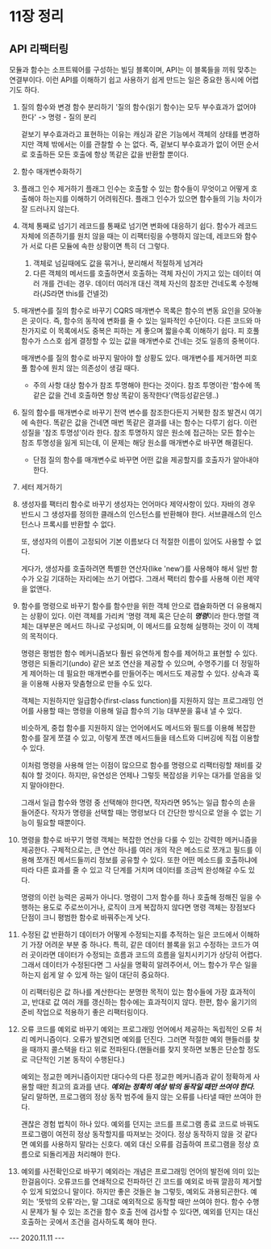 # 11장 정리
## API 리팩터링
   모듈과 함수는 소프트웨어를 구성하는 빌딩 블록이며, API는 이 블록들을 끼워 맞추는 연결부이다.
   이런 API를 이해하기 쉽고 사용하기 쉽게 만드는 일은 중요한 동시에 어렵기도 하다.

1. 질의 함수와 변경 함수 분리하기
   '질의 함수(읽기 함수)는 모두 부수효과가 없어야 한다' -> 명령 - 질의 분리
   
   겉보기 부수효과라고 표현하는 이유는 캐싱과 같은 기능에서 객체의 상태를 변경하지만 객체 밖에서는 이를 관찰할 수 는 없다. 즉, 겉보디 부수효과가 없이 어떤 순서로 호출하든 모든 호출에 항상 똑같은 값을 반환할 뿐이다.

2. 함수 매개변수화하기

3. 플래그 인수 제거하기
   플래그 인수는 호출할 수 있는 함수들이 무엇이고 어떻게 호출해야 하는지를 이해하기 어려워진다.
   플래그 인수가 있으면 함수들의 기능 차이가 잘 드러나지 않는다.

4. 객체 통째로 넘기기
   레코드를 통째로 넘기면 변화에 대응하기 쉽다. 
   함수가 레코드 자체에 의존하기를 원치 않을 때는 이 리팩터링을 수행하지 않는데, 레코드와 함수가 서로 다른 모듈에 속한 상황이면 특히 더 그렇다.
      1. 객체로 넘길때에도 값을 묶거나, 분리해서 적절하게 넘겨라
      2. 다른 객체의 메서드를 호출하면서 호출하는 객체 자신이 가지고 있는 데이터 여러 개를 건네는 경우. 데이터 여러개 대신 객체 자신의 참조만 건네도록 수정해라(JS라면 this를 건넬것) 

5. 매개변수를 질의 함수로 바꾸기 CQRS
   매개변수 목록은 함수의 변동 요인을 모아놓은 곳이다. 즉, 함수의 동작에 변화를 줄 수 있는 일파적인 수단이다. 다른 코드와 마찬가지로 이 목록에서도 중복은 피하는 게 좋으며 짧을수록 이해하기 쉽다.
      피 호풀 함수가 스스호 쉽게 결정할 수 있는 값을 매개변수로 건네는 것도 일종의 중복이다.

      매개변수를 질의 함수로 바꾸지 말아야 할 상황도 있다. 매개변수를 제거하면 피호풀 함수에 원치 않는 의존성이 생길 때다. 
   - 주의 사항
         대상 함수가 참조 투명해야 한다는 것이다. 참조 투명이란 '함수에 똑같은 값을 건네 호출하면 항상 똑같이 동작한다'(멱등성같은뎅..)

6. 질의 함수를 매개변수로 바꾸기
   전역 변수를 참조한다든지 거북한 참조 발견시 여기에 속한다. 
   똑같은 값을 건네면 매번 똑같은 결과를 내는 함수는 다루기 쉽다. 이런 성질을 '참조 투명성'이라 한다.
      참조 투명하지 않은 원소에 접근하는 모든 함수는 참조 투명성을 잃게 되는데, 이 문제는 해당 원소를 매개변수로 바꾸면 해결된다.
   - 단점
      질의 함수를 매개변수로 바꾸면 어떤 값을 제공할지를 호출자가 알아내야 한다. 

7. 세터 제거하기
   
8. 생성자를 팩터리 함수로 바꾸기
   생성자는 언어마다 제약사항이 있다. 자바의 경우 반드시 그 생성자를 정의한 클래스의 인스턴스를 반환해야 한다. 
   서브클래스의 인스턴스나 프록시를 반환할 수 없다. 

    또, 생성자의 이름이 고정되어 기본 이름보다 더 적절한 이름이 있어도 사용할 수 없다. 

    게다가, 생성자를 호출하려면 특별한 연산자(like 'new')를 사용해야 해서 일반 함수가 오길 기대하는 자리에는 쓰기 어렵다.
   그래서 팩터리 함수를 사용해 이런 제약을 없앤다. 

9. 함수를 명령으로 바꾸기
   함수를 함수만을 위한 객체 안으로 캡슐화하면 더 유용해지는 상황이 있다. 이런 객체를 가리켜 '명령 객체 혹은
   단순히 ***명령***이라 한다.명렬 객체는 대부분은 메서드 하나로 구성되며, 이 메서드를 요청해 실행하는 것이 이 객체의 목적이다.

   명령은 평범한 함수 메커니즘보다 훨씬 유연하게 함수를 제어하고 표현할 수 있다.  명령은 되돌리기(undo) 같은 보조 연산을 제공할 수 있으며,
   수명주기를 더 정밀하게 제어하는 데 필요한 매개변수를 만들어주는 메서드도 제공할 수 있다. 상속과 훅을 이용해 사용자 맞춤형으로 만들 수도 있다.
   
    객체는 지원하지만 일급함수(first-class function)를 지원하지 않는 프로그래밍 언어를 사용할 때는 명령을 이용해 일급 함수의 기능 대부분을 흉내 낼 수 있다. 

    비슷하게, 중첩 함수를 지원하지 않는 언어에서도 메서드와 필드를 이용해 복잡한 함수를 잘게 쪼갤 수 있고, 이렇게 쪼갠 메서드들을 테스트와 디버깅에 직접 이용할 수 있다.

    이처럼 명령을 사용해 얻는 이점이 많으므로 함수를 명령으로 리팩터링할 채비를 갖춰야 할 것이다. 하지만, 유연성은 언제나 그렇듯 복잡성을 키우는 대가를 얻음을 잊지 말아야한다. 

   그래서 일급 함수와 명령 중 선택해야 한다면, 작자라면 95%는 일급 함수의 손을 들어준다.
   작자가 명령을 선택할 때는 명령보다 더 간단한 방식으로 얻을 수 없는 기능이 필요할 때뿐이다.

 1.  명령을 함수로 바꾸기
     명령 객체는 복잡한 연산을 다룰 수 있는 강력한 메커니즘을 제공한다. 
     구체적으로는, 큰 연산 하나를 여러 개의 작은 메소드로 쪼개고 필드를 이용해 쪼개진 메서드들끼리 정보를 공유할 수 있다. 또한 어떤 메소드를 호출하냐에 따라 다른 효과를 줄 수 있고 각 단계를 거치며 데이터를 조금씩 완성해갈 수도 있다.

     명령의 이런 능력은 공짜가 아니다. 명령이 그저 함수를 하나 호출해 정해진 일을 수행하는 용도로 주로쓰이거나, 로직이 크게 복잡하지 않다면 명령 객체는 장점보다 단점이 크니 평범한 함수로 바꿔주는게 낫다.

 2.  수정된 값 반환하기 
     데이터가 어떻게 수정되는지를 추적하는 일은 코드에서 이해하기 가장 어려운 부분 중 하나다. 
     특히, 같은 데이터 블록을 읽고 수정하는 코드가 여러 곳이라면 데이터가 수정되는 흐름과 코드의 흐름을 일치시키기가 상당히 어렵다. 그래서 데이터가 수정된다면 그 사실을 명확히 알려주어서, 어느 함수가 무슨 일을 하는지 쉽게 알 수 있게 하는 일이 대단히 중요하다.
      
      이 리팩터링은 값 하나를 계산한다는 분명한 목적이 있는 함수들에 가장 효과적이고, 반대로 값 여러 개를 갱신하는 함수에는 효과적이지 않다. 한편, 함수 옮기기의 준비 작업으로 적용하기 좋은 리팩터링이다.

 3.  오류 코드를 예외로 바꾸기
     예외는 프로그래밍 언어에서 제공하는 독립적인 오류 처리 메커니즘이다. 오류가 발견되면 예외를 던진다. 그러면 적절한 예외 핸들러를 찾을 때까지 콜스택을 타고 위로 전파된다.(핸들러를 찾지 못하면 보통은 단순할 정도로 극단적인 기본 동작이 수행된다.)

     예외는 정교한 메커니즘이지만 대다수의 다른 정교한 메커니즘과 같이 정확하게 사용할 때만 최고의 효과를 낸다. ***예외는 정확히 예상 밖의 동작일 때만 쓰여야 한다.*** 달리 말하면, 프로그램의 정상 동작 범주에 들지 않는 오류를 나타낼 때만 쓰여야 한다.

     괜찮은 경험 법칙이 하나 있다. 예외를 던지는 코드를 프로그램 종료 코드로 바꿔도 프로그램이 여전히 정상 동작할지를 따져보는 것이다.
     정상 동작하지 않을 것 같다면 예외를 사용하지 말라는 신호다. 예외 대신 오류를 검출하여 프로그램을 정상 흐름으로 되돌리게끔 처리해야 한다.

 4.  예외를 사전확인으로 바꾸기
     예외라는 개념은 프로그래밍 언어의 발전에 의미 있는 한걸음이다. 오류코드를 연쇄적으로 전파하던 긴 코드를 예외로 바꿔 깔끔히 제거할 수 있게 되었으니 말이다. 하지만 좋은 것들은 늘 그렇듯, 예외도 과용되곤한다. 예외는 '뜻밖의 오류'라는, 말 그대로 예외적으로 동작할 때만 쓰여야 한다. 함수 수행 시 문제가 될 수 있는 조건을 함수 호출 전에 검사할 수 있다면, 예외를 던지는 대신 호출하는 곳에서 조건을 검사하도록 해야 한다.


   --- 2020.11.11 ---